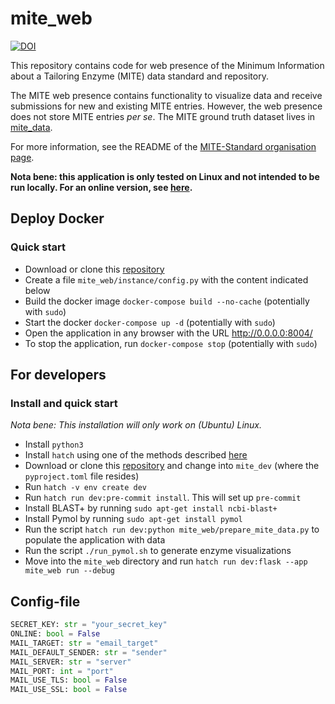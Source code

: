 mite_web
=========

[![DOI](https://zenodo.org/badge/874302233.svg)](https://doi.org/10.5281/zenodo.14933931)

This repository contains code for web presence of the Minimum Information about a Tailoring Enzyme (MITE) data standard and repository.

The MITE web presence contains functionality to visualize data and receive submissions for new and existing MITE entries.
However, the web presence does not store MITE entries *per se*. The MITE ground truth dataset lives in [mite_data](https://github.com/mite-standard/mite_data).

For more information, see the README of the [MITE-Standard organisation page](https://github.com/mite-standard).

**Nota bene: this application is only tested on Linux and not intended to be run locally. For an online version, see [here](https://mite.bioinformatics.nl/).**

## Deploy Docker

### Quick start

- Download or clone this [repository](https://github.com/mite-standard/mite_web)
- Create a file `mite_web/instance/config.py` with the content indicated below
- Build the docker image `docker-compose build --no-cache` (potentially with `sudo`)
- Start the docker `docker-compose up -d` (potentially with `sudo`)
- Open the application in any browser with the URL http://0.0.0.0:8004/
- To stop the application, run `docker-compose stop` (potentially with `sudo`)

## For developers

### Install and quick start

*Nota bene: This installation will only work on (Ubuntu) Linux.*

- Install `python3`
- Install `hatch` using one of the methods described [here](https://hatch.pypa.io/1.12/install/)
- Download or clone this [repository](https://github.com/mite-standard/mite_web) and change into `mite_dev` (where the `pyproject.toml` file resides)
- Run `hatch -v env create dev`
- Run `hatch run dev:pre-commit install`. This will set up `pre-commit`
- Install BLAST+ by running `sudo apt-get install ncbi-blast+`
- Install Pymol by running `sudo apt-get install pymol`
- Run the script `hatch run dev:python mite_web/prepare_mite_data.py` to populate the application with data
- Run the script `./run_pymol.sh` to generate enzyme visualizations
- Move into the `mite_web` directory and run `hatch run dev:flask --app mite_web run --debug`

## Config-file

```python
SECRET_KEY: str = "your_secret_key"
ONLINE: bool = False
MAIL_TARGET: str = "email_target"
MAIL_DEFAULT_SENDER: str = "sender"
MAIL_SERVER: str = "server"
MAIL_PORT: int = "port"
MAIL_USE_TLS: bool = False
MAIL_USE_SSL: bool = False
```
